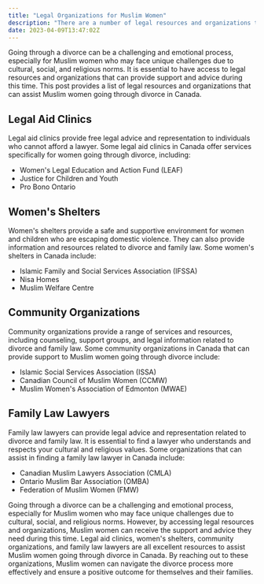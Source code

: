 ```yaml
---
title: "Legal Organizations for Muslim Women"
description: "There are a number of legal resources and organizations that can assist Muslim women going through a divorce in Canada. We will list down some important resources that you can use in your divorce journey."
date: 2023-04-09T13:47:02Z
---
```

Going through a divorce can be a challenging and emotional process, especially for Muslim women who may face unique challenges due to cultural, social, and religious norms. It is essential to have access to legal resources and organizations that can provide support and advice during this time. This post provides a list of legal resources and organizations that can assist Muslim women going through divorce in Canada.
## Legal Aid Clinics
Legal aid clinics provide free legal advice and representation to individuals who cannot afford a lawyer. Some legal aid clinics in Canada offer services specifically for women going through divorce, including:
- Women's Legal Education and Action Fund (LEAF)
- Justice for Children and Youth
- Pro Bono Ontario
## Women's Shelters
Women's shelters provide a safe and supportive environment for women and children who are escaping domestic violence. They can also provide information and resources related to divorce and family law. Some women's shelters in Canada include:
- Islamic Family and Social Services Association (IFSSA)
- Nisa Homes
- Muslim Welfare Centre
## Community Organizations
Community organizations provide a range of services and resources, including counseling, support groups, and legal information related to divorce and family law. Some community organizations in Canada that can provide support to Muslim women going through divorce include:
- Islamic Social Services Association (ISSA)
- Canadian Council of Muslim Women (CCMW)
- Muslim Women's Association of Edmonton (MWAE)
## Family Law Lawyers
Family law lawyers can provide legal advice and representation related to divorce and family law. It is essential to find a lawyer who understands and respects your cultural and religious values. Some organizations that can assist in finding a family law lawyer in Canada include:
- Canadian Muslim Lawyers Association (CMLA)
- Ontario Muslim Bar Association (OMBA)
- Federation of Muslim Women (FMW)

Going through a divorce can be a challenging and emotional process, especially for Muslim women who may face unique challenges due to cultural, social, and religious norms. However, by accessing legal resources and organizations, Muslim women can receive the support and advice they need during this time. Legal aid clinics, women's shelters, community organizations, and family law lawyers are all excellent resources to assist Muslim women going through divorce in Canada. By reaching out to these organizations, Muslim women can navigate the divorce process more effectively and ensure a positive outcome for themselves and their families.
